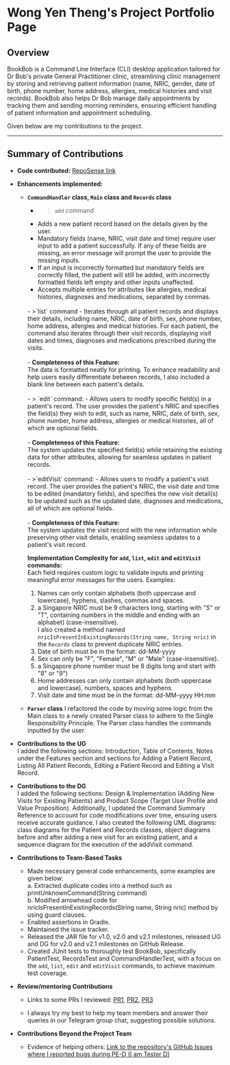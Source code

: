 # Wong Yen Theng's Project Portfolio Page

## Overview
BookBob is a Command Line Interface (CLI) desktop application tailored for Dr Bob's private General Practitioner clinic,
streamlining clinic management by storing and retrieving patient information (name, NRIC, gender, date of birth, phone 
number, home address, allergies, medical histories and visit records). BookBob also helps Dr Bob manage daily 
appointments by tracking them and sending morning reminders, ensuring efficient handling of patient information and 
appointment scheduling.

Given below are my contributions to the project.

---
## Summary of Contributions
- <b>Code contributed:</b> [RepoSense link](https://nus-cs2113-ay2425s1.github.io/tp-dashboard/?search=yentheng0110&breakdown=true&sort=groupTitle%20dsc&sortWithin=title&since=2024-09-20&timeframe=commit&mergegroup=&groupSelect=groupByRepos&checkedFileTypes=docs~functional-code~test-code~other)
- <b>Enhancements implemented:</b>
  - <b>`CommandHandler` class, `Main` class and `Records` class</b><br>
    - >`add` command
    - Adds a new patient record based on the details given by the user. 
    - Mandatory fields (name, NRIC, visit date and time) require user input to add a patient successfully. If any of 
    these fields are missing, an error message will prompt the user to provide the missing inputs. 
    - If an input is incorrectly formatted but mandatory fields are correctly filled, the patient will still be added, 
    with incorrectly formatted fields left empty and other inputs unaffected.
    - Accepts multiple entries for attributes like allergies, medical histories, diagnoses and medications, separated by
    commas.<br>
    <br>
    - >`list` command
    - Iterates through all patient records and displays their details, including name, NRIC, date of birth, sex, phone 
    number, home address, allergies and medical histories. For each patient, the command also iterates through their 
    visit records, displaying visit dates and times, diagnoses and medications prescribed during the visits.<br>
    <br>
    - <b>Completeness of this Feature:</b><br>
    The data is formatted neatly for printing. To enhance readability and help users easily differentiate between 
    records, I also included a blank line between each patient's details.<br>
    <br>
    - > `edit` command: 
    - Allows users to modify specific field(s) in a patient's record. The user provides the patient's NRIC and 
    specifies the field(s) they wish to edit, such as name, NRIC, date of birth, sex, phone number, home address, 
    allergies or medical histories, all of which are optional fields.<br>
     <br>
    - <b>Completeness of this Feature:</b><br>
    The system updates the specified field(s) while retaining the existing data for other attributes, allowing for 
    seamless updates in patient records.<br>
     <br>
    - >`editVisit` command: 
    - Allows users to modify a patient's visit record. The user provides the patient's NRIC, the visit date and time
    to be edited (mandatory fields), and specifies the new visit detail(s) to be updated such as the updated date, 
    diagnoses and medications, all of which are optional fields.<br>
    <br>
    - <b>Completeness of this Feature:</b><br>
    The system updates the visit record with the new information while preserving other visit details, enabling 
    seamless updates to a patient's visit record.

    <b>Implementation Complexity for `add`, `list`, `edit` and `editVisit` commands:</b><br>
    Each field requires custom logic to validate inputs and printing meaningful error messages for the users. Examples:<br>
    1. Names can only contain alphabets (both uppercase and lowercase), hyphens, slashes, commas and spaces.
    2. a Singapore NRIC must be 9 characters long, starting with "S" or "T", containing numbers in the middle and ending with an alphabet) (case-insensitive).<br>
       I also created a method named `nricIsPresentInExistingRecords(String name, String nric)` in the `Records` class to 
       prevent duplicate NRIC entries. 
    3. Date of birth must be in the format: dd-MM-yyyy 
    4. Sex can only be "F", "Female", "M" or "Male" (case-insensitive).
    5. a Singapore phone number must be 8 digits long and start with "8" or "9")
    6. Home addresses can only contain alphabets (both uppercase and lowercase), numbers, spaces and hyphens. 
    7. Visit date and time must be in the format: dd-MM-yyyy HH:mm
  
  - <b>`Parser` class</b>
I refactored the code by moving some logic from the Main class to a newly created Parser class to adhere to the Single
Responsibility Principle. The Parser class handles the commands inputted by the user.

- <b>Contributions to the UG</b><br>
I added the following sections: Introduction, Table of Contents, Notes under the Features section and sections for
Adding a Patient Record, Listing All Patient Records, Editing a Patient Record and Editing a Visit Record.

- <b>Contributions to the DG</b><br>
I added the following sections: Design & Implementation (Adding New Visits for Existing Patients) and Product Scope 
(Target User Profile and Value Proposition). Additionally, I updated the Command Summary Reference to account for code 
modifications over time, ensuring users receive accurate guidance. I also created the following UML diagrams: class 
diagrams for the Patient and Records classes, object diagrams before and after adding a new visit for an existing patient,
and a sequence diagram for the execution of the addVisit command.

- <b>Contributions to Team-Based Tasks</b>
   - Made necessary general code enhancements, some examples are given below:<br>
a. Extracted duplicate codes into a method such as printUnknownCommand(String command)<br>
b. Modified arrowhead code for nricIsPresentInExistingRecords(String name, String nric) method by using guard clauses.
   - Enabled assertions in Gradle. 
   - Maintained the issue tracker. 
   - Released the JAR file for v1.0, v2.0 and v2.1 milestones, released UG and DG for v2.0 and v2.1 milestones on GitHub Release.
   - Created JUnit tests to thoroughly test BookBob, specifically PatientTest, RecordsTest and CommandHandlerTest, with a 
focus on the `add`, `list`, `edit` and `editVisit` commands, to achieve maximum test coverage.<br>

- <b>Review/mentoring Contributions</b>
  - Links to some PRs I reviewed: [PR1](https://github.com/AY2425S1-CS2113-T10-2/tp/pull/138), 
  [PR2](https://github.com/AY2425S1-CS2113-T10-2/tp/pull/153),
  [PR3](https://github.com/AY2425S1-CS2113-T10-2/tp/pull/186)

  - I always try my best to help my team members and answer their queries in our Telegram group chat, suggesting possible 
  solutions. 

- <b>Contributions Beyond the Project Team</b>
  - Evidence of helping others: [Link to the repository's GitHub Issues where I reported bugs during PE-D (I am Tester D)](https://github.com/AY2425S1-CS2113-T11-4/tp/issues?q=is%3Aopen+is%3Aissue)
